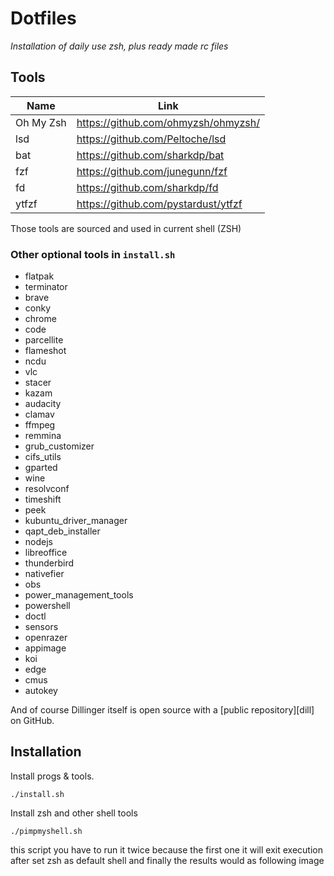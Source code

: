 # Dotfiles
_Installation of daily use zsh, plus ready made rc files_

## Tools

| Name | Link |
| ------ | ------ |
| Oh My Zsh | https://github.com/ohmyzsh/ohmyzsh/ |
| lsd | https://github.com/Peltoche/lsd |
| bat | https://github.com/sharkdp/bat |
| fzf | https://github.com/junegunn/fzf |
| fd | https://github.com/sharkdp/fd |
| ytfzf | https://github.com/pystardust/ytfzf |

Those tools are sourced and used in current shell (ZSH)

### Other optional tools in `install.sh`

- flatpak
- terminator
- brave
- conky
- chrome
- code
- parcellite
- flameshot
- ncdu
- vlc
- stacer
- kazam
- audacity
- clamav
- ffmpeg
- remmina
- grub_customizer
- cifs_utils
- gparted
- wine
- resolvconf
- timeshift
- peek
- kubuntu_driver_manager
- qapt_deb_installer
- nodejs
- libreoffice
- thunderbird
- nativefier
- obs
- power_management_tools
- powershell
- doctl
- sensors
- openrazer
- appimage
- koi
- edge
- cmus
- autokey

And of course Dillinger itself is open source with a [public repository][dill]
 on GitHub.

## Installation

Install progs & tools.

```
./install.sh
```

Install zsh and other shell tools
```
./pimpmyshell.sh
```
this script you have to run it twice because the first one it will exit execution after set zsh as default shell
and finally the results would as following image

